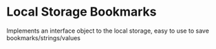 # Local Storage Bookmarks

Implements an interface object to the local storage, easy to use to save bookmarks/strings/values